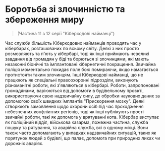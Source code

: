 # Боротьба зі злочинністю та збереження миру
> (Частина 11 з 12 серії "Кіберкодові найманці")

Час служби більшість Кіберкодових найманців проводять час у кібербарах, розташованих по всьому світу. Деякі з них просто розмовляють та п'ють у кібербарі, тоді як інші приймають невеликі завдання від громадян у біді та борються зі злочинцями, які мають незаконні біонічні та імплантовані кібернетичні покращення. Звичайна поліція моментально покидає поле бою помираючи, якщо намагається протистояти таким злочинцям. Інші Кіберкодові найманці, що не працюють як спеціальні правоохоронні підрозділи, виконують різноманітні роботи, які з'являються в кібербарі. Роботи, запропоновані громадянами, варіюються від допомоги в будівельному проєкті, використовуючи свою надзвичайну силу, до обробки наукових даних за допомогою своїх швидких імплантів "Прискорення мозку". Деякі створюють замовлення щодо охорони осіб під час проходження небезпечних конфліктних регіонів, тоді як інші публікують прості звичайні роботи, такі як допомога у врятуванні кота. Кібербар виступає як поліційний відділ, військова казарма, пожежна частина, служба пошуку та рятування, та аварійна служба, всі в одному місці. Вони також часто допомагають у випадках надзвичайних ситуацій, таких як порятунок людей з будівлі, що палає, допомога при природних лихах чи дорожніх аваріях.
